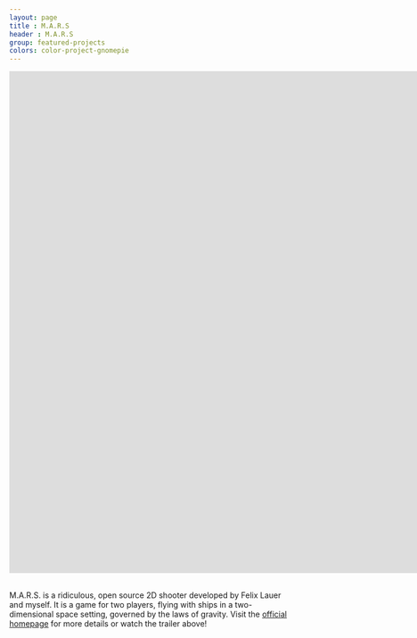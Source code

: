 ```yaml
---
layout: page
title : M.A.R.S
header : M.A.R.S
group: featured-projects
colors: color-project-gnomepie
---
```


<div class="responsive-video-169">
<iframe src="http://player.vimeo.com/video/19975252?title=0&amp;byline=0&amp;portrait=0&amp;color={% include link_color %}" width="1600" height="900" frameborder="0" webkitAllowFullScreen allowFullScreen></iframe>
</div>

<br>

M.A.R.S. is a ridiculous, open source 2D shooter developed by Felix Lauer and myself. It is a game for two players, flying with ships in a two-dimensional space setting, governed by the laws of gravity. Visit the <a href="http://mars-game.sourceforge.net/">official homepage</a> for more details or watch the trailer above!
